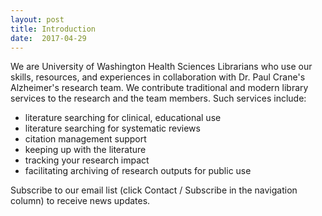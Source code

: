 ```yaml
---
layout: post
title: Introduction 
date:  2017-04-29
---
```


We are University of Washington Health Sciences Librarians who use our skills, resources, and experiences in collaboration with Dr. Paul Crane's Alzheimer's research team.  We contribute traditional and modern library services to the research and the team members.  Such services include:

* literature searching for clinical, educational use
* literature searching for systematic reviews
* citation management support
* keeping up with the literature
* tracking your research impact
* facilitating archiving of research outputs for public use

Subscribe to our email list (click Contact / Subscribe in the navigation column) to receive news updates. 
